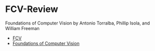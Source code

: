 # FCV-Review
Foundations of Computer Vision by Antonio Torralba, Phillip Isola, and William Freeman 

- [FCV](https://insight.randomhouse.com/widget/v4/?isbn=9780262048972&title=Foundations%20of%20Computer%20Vision&author=Antonio%20Torralba,%20Phillip%20Isola,%20and%20William%20T.%20Freeman&width=600&refererURL=penguinrandomhouse.ca)
- [Foundations of Computer Vision](https://visionbook.mit.edu/)
